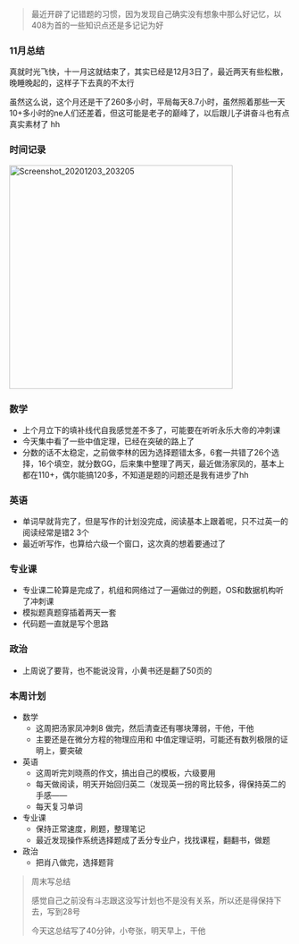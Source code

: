 > 最近开辟了记错题的习惯，因为发现自己确实没有想象中那么好记忆，以408为首的一些知识点还是多记记为好

### 11月总结

真就时光飞快，十一月这就结束了，其实已经是12月3日了，最近两天有些松散，晚睡晚起的，这样子下去真的不太行

虽然这么说，这个月还是干了260多小时，平局每天8.7小时，虽然照着那些一天10+多小时的ne人们还差着，但这可能是老子的巅峰了，以后跟儿子讲奋斗也有点真实素材了 hh

### 时间记录

<img src="https://raw.githubusercontent.com/Kong-PR/Typora-picture/master/img/Screenshot_20201203_203205.jpg" alt="Screenshot_20201203_203205" width=400/>

### 数学

- 上个月立下的填补线代自我感觉差不多了，可能要在听听永乐大帝的冲刺课
- 今天集中看了一些中值定理，已经在突破的路上了
- 分数的话不太稳定，之前做李林的因为选择题错太多，6套一共错了26个选择，16个填空，就分数GG，后来集中整理了两天，最近做汤家凤的，基本上都在110+，偶尔能搞120多，不知道是题的问题还是我有进步了hh

### 英语

- 单词早就背完了，但是写作的计划没完成，阅读基本上跟着呢，只不过英一的阅读经常是错2 3个
- 最近听写作，也算给六级一个窗口，这次真的想着要通过了

### 专业课

- 专业课二轮算是完成了，机组和网络过了一遍做过的例题，OS和数据机构听了冲刺课
- 模拟题真题穿插着两天一套
- 代码题一直就是写个思路

### 政治

- 上周说了要背，也不能说没背，小黄书还是翻了50页的

### 本周计划

- 数学
  - 这周把汤家凤冲刺8 做完，然后清查还有哪块薄弱，干他，干他
  - 主要还是在微分方程的物理应用和 中值定理证明，可能还有数列极限的证明上，要突破
- 英语
  - 这周听完刘晓燕的作文，搞出自己的模板，六级要用
  - 每天做阅读，明天开始回归英二（发现英一拐的弯比较多，得保持英二的手感——
  - 每天复习单词
- 专业课
  - 保持正常速度，刷题，整理笔记
  - 最近发现操作系统选择题成了丢分专业户，找找课程，翻翻书，做题
- 政治
  - 把肖八做完，选择题背

> 周末写总结
>
> 感觉自己之前没有斗志跟这没写计划也不是没有关系，所以还是得保持下去，写到28号
>
> 今天这总结写了40分钟，小夸张，明天早上，干他

